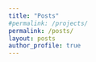 ```yaml
---
title: "Posts"
#permalink: /projects/
permalink: /posts/
layout: posts
author_profile: true
---
```

